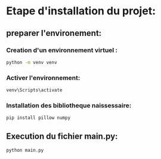 # Etape d'installation du projet:

## preparer l'environement:
### Creation d'un environnement virtuel :
```bash
python -m venv venv
```
### Activer l'environnement:
```bash
venv\Scripts\activate
```
### Installation des bibliotheque naissessaire:
```bash
pip install pillow numpy
```
## Execution du fichier main.py:
```bash
python main.py
``` 
